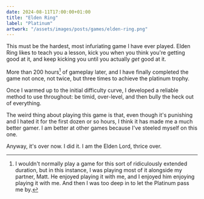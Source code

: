 ```yaml
---
date: 2024-08-11T17:00:00+01:00
title: "Elden Ring"
label: "Platinum"
artwork: "/assets/images/posts/games/elden-ring.png"
---
```


This must be the hardest, most infuriating game I have ever played. Elden Ring likes to teach you a lesson, kick you when you think you're getting good at it, and keep kicking you until you actually *get* good at it.

More than 200 hours[^1] of gameplay later, and I have finally completed the game not once, not twice, but three times to achieve the platinum trophy.

Once I warmed up to the initial difficulty curve, I developed a reliable method to use throughout: be timid, over-level, and then bully the heck out of everything.

The weird thing about playing this game is that, even though it's punishing and I hated it for the first dozen or so hours, I think it has made me a much better gamer. I am better at other games because I've steeled myself on this one. 

Anyway, it's over now. I did it. I am the Elden Lord, thrice over. 

[^1]: I wouldn't normally play a game for this sort of ridiculously extended duration, but in this instance, I was playing most of it alongside my partner, Matt. He enjoyed playing it with me, and I enjoyed him enjoying playing it with me. And then I was too deep in to let the Platinum pass me by.